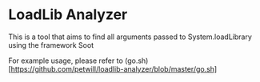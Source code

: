 # LoadLib Analyzer

This is a tool that aims to find all arguments passed to System.loadLibrary
using the framework Soot

For example usage, please refer to (go.sh)[https://github.com/petwill/loadlib-analyzer/blob/master/go.sh]
